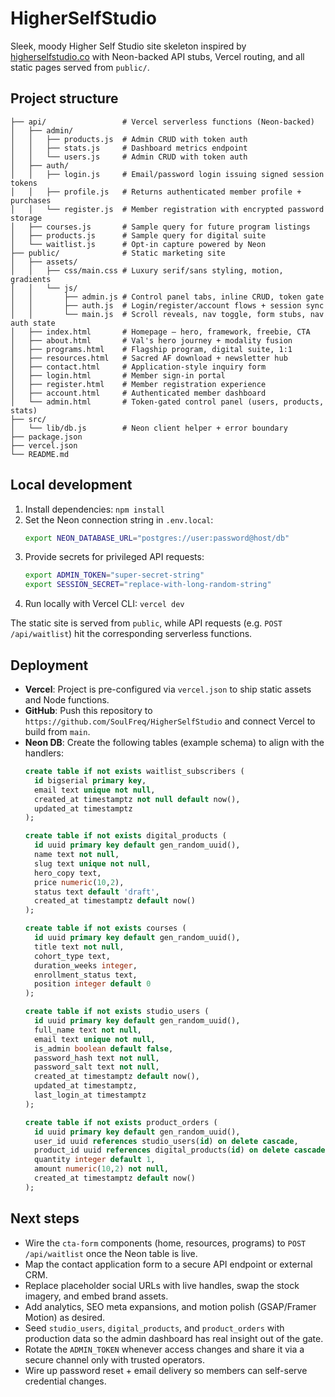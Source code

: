  # HigherSelfStudio

Sleek, moody Higher Self Studio site skeleton inspired by [higherselfstudio.co](https://higherselfstudio.co) with Neon-backed API stubs, Vercel routing, and all static pages served from `public/`.

## Project structure

```
├── api/                 # Vercel serverless functions (Neon-backed)
│   ├── admin/
│   │   ├── products.js  # Admin CRUD with token auth
│   │   ├── stats.js     # Dashboard metrics endpoint
│   │   └── users.js     # Admin CRUD with token auth
│   ├── auth/
│   │   ├── login.js     # Email/password login issuing signed session tokens
│   │   ├── profile.js   # Returns authenticated member profile + purchases
│   │   └── register.js  # Member registration with encrypted password storage
│   ├── courses.js       # Sample query for future program listings
│   ├── products.js      # Sample query for digital suite
│   └── waitlist.js      # Opt-in capture powered by Neon
├── public/              # Static marketing site
│   ├── assets/
│   │   ├── css/main.css # Luxury serif/sans styling, motion, gradients
│   │   └── js/
│   │       ├── admin.js # Control panel tabs, inline CRUD, token gate
│   │       ├── auth.js  # Login/register/account flows + session sync
│   │       └── main.js  # Scroll reveals, nav toggle, form stubs, nav auth state
│   ├── index.html       # Homepage — hero, framework, freebie, CTA
│   ├── about.html       # Val's hero journey + modality fusion
│   ├── programs.html    # Flagship program, digital suite, 1:1
│   ├── resources.html   # Sacred AF download + newsletter hub
│   ├── contact.html     # Application-style inquiry form
│   ├── login.html       # Member sign-in portal
│   ├── register.html    # Member registration experience
│   ├── account.html     # Authenticated member dashboard
│   └── admin.html       # Token-gated control panel (users, products, stats)
├── src/
│   └── lib/db.js        # Neon client helper + error boundary
├── package.json
├── vercel.json
└── README.md
```

## Local development

1. Install dependencies: `npm install`
2. Set the Neon connection string in `.env.local`:
   ```bash
   export NEON_DATABASE_URL="postgres://user:password@host/db"
   ```
3. Provide secrets for privileged API requests:
   ```bash
   export ADMIN_TOKEN="super-secret-string"
   export SESSION_SECRET="replace-with-long-random-string"
   ```
4. Run locally with Vercel CLI: `vercel dev`

The static site is served from `public`, while API requests (e.g. `POST /api/waitlist`) hit the corresponding serverless functions.

## Deployment

- **Vercel**: Project is pre-configured via `vercel.json` to ship static assets and Node functions.
- **GitHub**: Push this repository to `https://github.com/SoulFreq/HigherSelfStudio` and connect Vercel to build from `main`.
- **Neon DB**: Create the following tables (example schema) to align with the handlers:
  ```sql
  create table if not exists waitlist_subscribers (
    id bigserial primary key,
    email text unique not null,
    created_at timestamptz not null default now(),
    updated_at timestamptz
  );

  create table if not exists digital_products (
    id uuid primary key default gen_random_uuid(),
    name text not null,
    slug text unique not null,
    hero_copy text,
    price numeric(10,2),
    status text default 'draft',
    created_at timestamptz default now()
  );

  create table if not exists courses (
    id uuid primary key default gen_random_uuid(),
    title text not null,
    cohort_type text,
    duration_weeks integer,
    enrollment_status text,
    position integer default 0
  );

  create table if not exists studio_users (
    id uuid primary key default gen_random_uuid(),
    full_name text not null,
    email text unique not null,
    is_admin boolean default false,
    password_hash text not null,
    password_salt text not null,
    created_at timestamptz default now(),
    updated_at timestamptz,
    last_login_at timestamptz
  );

  create table if not exists product_orders (
    id uuid primary key default gen_random_uuid(),
    user_id uuid references studio_users(id) on delete cascade,
    product_id uuid references digital_products(id) on delete cascade,
    quantity integer default 1,
    amount numeric(10,2) not null,
    created_at timestamptz default now()
  );
  ```

## Next steps

- Wire the `cta-form` components (home, resources, programs) to `POST /api/waitlist` once the Neon table is live.
- Map the contact application form to a secure API endpoint or external CRM.
- Replace placeholder social URLs with live handles, swap the stock imagery, and embed brand assets.
- Add analytics, SEO meta expansions, and motion polish (GSAP/Framer Motion) as desired.
- Seed `studio_users`, `digital_products`, and `product_orders` with production data so the admin dashboard has real insight out of the gate.
- Rotate the `ADMIN_TOKEN` whenever access changes and share it via a secure channel only with trusted operators.
- Wire up password reset + email delivery so members can self-serve credential changes.
